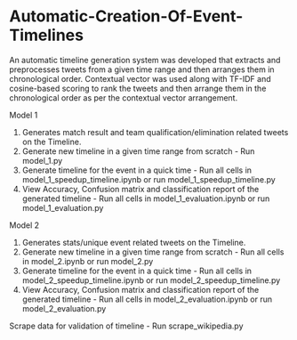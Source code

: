 # Automatic-Creation-Of-Event-Timelines
An automatic timeline generation system was developed that extracts and preprocesses tweets from a given time range and then arranges them in chronological order. Contextual vector was used along with TF-IDF and cosine-based scoring to rank the tweets and then arrange them in the chronological order as per the contextual vector arrangement.

Model 1 
1.  Generates match result and team qualification/elimination related tweets on the Timeline.
2.  Generate new timeline in a given time range from scratch - Run model_1.py
3.  Generate timeline for the event in a quick time - Run all cells in model_1_speedup_timeline.ipynb or run model_1_speedup_timeline.py
4.  View Accuracy, Confusion matrix and classification report of the generated timeline - Run all cells in model_1_evaluation.ipynb or run model_1_evaluation.py

Model 2
1.  Generates stats/unique event related tweets on the Timeline.
2.  Generate new timeline in a given time range from scratch - Run all cells in model_2.ipynb or run model_2.py
3.  Generate timeline for the event in a quick time - Run all cells in model_2_speedup_timeline.ipynb or run model_2_speedup_timeline.py
4.  View Accuracy, Confusion matrix and classification report of the generated timeline - Run all cells in model_2_evaluation.ipynb or run model_2_evaluation.py

Scrape data for validation of timeline - Run scrape_wikipedia.py
